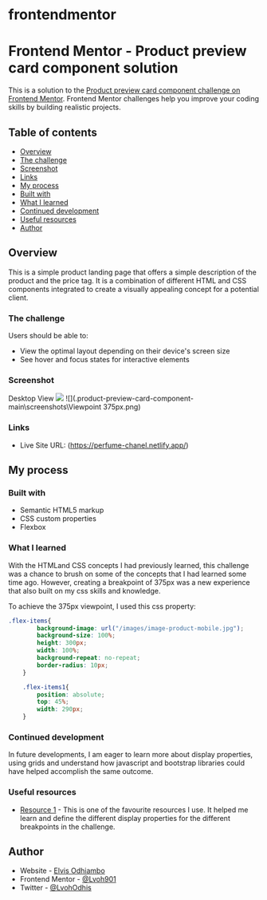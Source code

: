 # frontendmentor
# Frontend Mentor - Product preview card component solution

This is a solution to the [Product preview card component challenge on Frontend Mentor](https://www.frontendmentor.io/challenges/product-preview-card-component-GO7UmttRfa). Frontend Mentor challenges help you improve your coding skills by building realistic projects. 

## Table of contents

  - [Overview](#overview)
  - [The challenge](#the-challenge)
  - [Screenshot](#screenshot)
  - [Links](#links)
  - [My process](#my-process)
  - [Built with](#built-with)
  - [What I learned](#what-i-learned)
  - [Continued development](#continued-development)
  - [Useful resources](#useful-resources)
  - [Author](#author)

## Overview

This is a simple product landing page that offers a simple description of the product and the price tag. It is a combination of different HTML and CSS components 
integrated to create a visually appealing concept for a potential client.

### The challenge

Users should be able to:

- View the optimal layout depending on their device's screen size
- See hover and focus states for interactive elements

### Screenshot

Desktop View
![](.product-preview-card-component-main\screenshots\desktop.png)
![](.product-preview-card-component-main\screenshots\Viewpoint 375px.png)


### Links

- Live Site URL: (https://perfume-chanel.netlify.app/)

## My process

### Built with

- Semantic HTML5 markup
- CSS custom properties
- Flexbox

### What I learned

With the HTMLand CSS concepts I had previously learned, this challenge was a chance to brush on some of the concepts that I had learned some time ago. However, creating 
a breakpoint of 375px was a new experience that also built on my css skills and knowledge.

To achieve the 375px viewpoint, I used this css property:

```css
.flex-items{
        background-image: url("/images/image-product-mobile.jpg");
        background-size: 100%;
        height: 300px;
        width: 100%;
        background-repeat: no-repeat;
        border-radius: 10px;
    }

    .flex-items1{
        position: absolute;
        top: 45%;
        width: 290px;
    }
```


### Continued development

In future developments, I am eager to learn more about display properties, using grids and understand how javascript and bootstrap libraries could have helped accomplish 
the same outcome.

### Useful resources

- [Resource 1](https://www.w3schools.com/cssref/pr_class_display.asp) - This is one of the favourite resources I use. It helped me learn and define the different display properties for the different breakpoints in the challenge.

## Author

- Website - [Elvis Odhiambo](https://lvohs.netlify.app/index.html)
- Frontend Mentor - [@Lvoh901](https://www.frontendmentor.io/profile/Lvoh901)
- Twitter - [@LvohOdhis](https://twitter.com/LvohOdhis)
